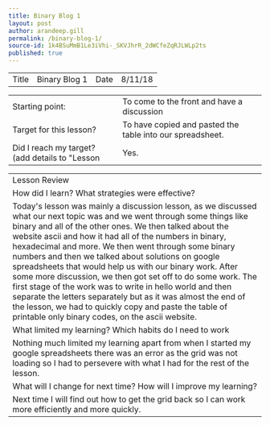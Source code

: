 ```yaml
---
title: Binary Blog 1
layout: post
author: arandeep.gill
permalink: /binary-blog-1/
source-id: 1k4BSuMmB1Le3iVhi-_SKVJhrR_2dWCfeZqRJLWLp2ts
published: true
---
```

<table>
  <tr>
    <td>Title</td>
    <td>Binary Blog 1</td>
    <td>Date</td>
    <td>8/11/18</td>
  </tr>
</table>


<table>
  <tr>
    <td>Starting point:</td>
    <td>To come to the front and have a discussion</td>
  </tr>
  <tr>
    <td>Target for this lesson?</td>
    <td>To have copied and pasted the table into our spreadsheet.</td>
  </tr>
  <tr>
    <td>Did I reach my target? 
(add details to "Lesson </td>
    <td>Yes.</td>
  </tr>
</table>


<table>
  <tr>
    <td>Lesson Review</td>
  </tr>
  <tr>
    <td>How did I learn? What strategies were effective? </td>
  </tr>
  <tr>
    <td>Today's lesson was mainly a discussion lesson, as we discussed what our next topic was and we went through some things like binary and all of the other ones. We then talked about the website ascii and how it had all of the numbers in binary, hexadecimal and more. We then went through some binary numbers and then we talked about solutions on google spreadsheets that would help us with our binary work. After some more discussion, we then got set off to do some work. The first stage of the work was to write in hello world and then separate the letters separately but as it was almost the end of the lesson, we had to quickly copy and paste the table of printable only binary codes, on the ascii website.

</td>
  </tr>
  <tr>
    <td>What limited my learning? Which habits do I need to work </td>
  </tr>
  <tr>
    <td>Nothing much limited my learning apart from when I started my google spreadsheets there was an error as the grid was not loading so I had to persevere with what I had for the rest of the lesson.</td>
  </tr>
  <tr>
    <td>What will I change for next time? How will I improve my learning?</td>
  </tr>
  <tr>
    <td>Next time I will find out how to get the grid back so I can work more efficiently and more quickly.</td>
  </tr>
</table>



